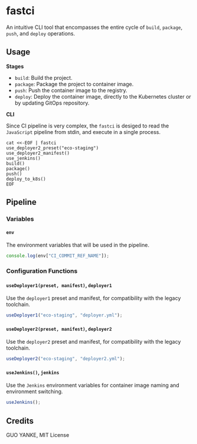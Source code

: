 # fastci

An intuitive CLI tool that encompasses the entire cycle of `build`, `package`, `push`, and `deploy` operations.

## Usage

**Stages**

- `build`: Build the project.
- `package`: Package the project to container image.
- `push`: Push the container image to the registry.
- `deploy`: Deploy the container image, directly to the Kubernetes cluster or by updating GitOps repository.

**CLI**

Since CI pipeline is very complex, the `fastci` is desiged to read the `JavaScript` pipeline from stdin, and execute in a single process.

```shell
cat <<-EOF | fastci
use_deployer2_preset("eco-staging")
use_deployer2_manifest()
use_jenkins()
build()
package()
push()
deploy_to_k8s()
EOF
```

## Pipeline

### Variables

#### `env`

The environment variables that will be used in the pipeline.

```javascript
console.log(env["CI_COMMIT_REF_NAME"]);
```

### Configuration Functions

#### `useDeployer1(preset, manifest)`, `deployer1`

Use the `deployer1` preset and manifest, for compatibility with the legacy toolchain.

```javascript
useDeployer1("eco-staging", "deployer.yml");
```

#### `useDeployer2(preset, manifest)`, `deployer2`

Use the `deployer2` preset and manifest, for compatibility with the legacy toolchain.

```javascript
useDeployer2("eco-staging", "deployer2.yml");
```

#### `useJenkins()`, `jenkins`

Use the `Jenkins` environment variables for container image naming and environment switching.

```javascript
useJenkins();
```

## Credits

GUO YANKE, MIT License
